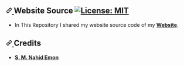 <article class="markdown-body entry-content container-lg" itemprop="text">
  <h1>
    <a id="user-content-website-source--" class="anchor" aria-hidden="true" href="#website-source--">
    <svg class="octicon octicon-link" viewBox="0 0 16 16" version="1.1" width="16" height="16" aria-hidden="true">
      <path fill-rule="evenodd" d="M7.775 3.275a.75.75 0 001.06 1.06l1.25-1.25a2 2 0 112.83 2.83l-2.5 2.5a2 2 0 01-2.83 0 .75.75 0 00-1.06 1.06 3.5 3.5 0 004.95 0l2.5-2.5a3.5 3.5 0 00-4.95-4.95l-1.25 1.25zm-4.69 9.64a2 2 0 010-2.83l2.5-2.5a2 2 0 012.83 0 .75.75 0 001.06-1.06 3.5 3.5 0 00-4.95 0l-2.5 2.5a3.5 3.5 0 004.95 4.95l1.25-1.25a.75.75 0 00-1.06-1.06l-1.25 1.25a2 2 0 01-2.83 0z">
      </path>
    </svg>
    </a> 
    Website Source <a href="/LICENSE"> 
    <img src="https://camo.githubusercontent.com/3a50d5c687932b4693d23d07cfa8fc5a7b6738c97689f8631e26f23d8740ee14/68747470733a2f2f696d672e736869656c64732e696f2f62616467652f4c6963656e73652d4d49542d7265642e737667" alt="License: MIT" data-canonical-src="https://img.shields.io/badge/License-MIT-red.svg" style="max-width:100%;">
    </a>
  </h1> 
  <ul> 
    <li>
      In This Repository I shared my website source code of my <strong><a href="https://smnahidemon.github.io" rel="nofollow">Website</a></strong>.
    </li> 
  </ul> 
  <h2>
    <a id="user-content-credits" class="anchor" aria-hidden="true" href="#credits">
      <svg class="octicon octicon-link" viewBox="0 0 16 16" version="1.1" width="16" height="16" aria-hidden="true">
        <path fill-rule="evenodd" d="M7.775 3.275a.75.75 0 001.06 1.06l1.25-1.25a2 2 0 112.83 2.83l-2.5 2.5a2 2 0 01-2.83 0 .75.75 0 00-1.06 1.06 3.5 3.5 0 004.95 0l2.5-2.5a3.5 3.5 0 00-4.95-4.95l-1.25 1.25zm-4.69 9.64a2 2 0 010-2.83l2.5-2.5a2 2 0 012.83 0 .75.75 0 001.06-1.06 3.5 3.5 0 00-4.95 0l-2.5 2.5a3.5 3.5 0 004.95 4.95l1.25-1.25a.75.75 0 00-1.06-1.06l-1.25 1.25a2 2 0 01-2.83 0z">
        </path>
      </svg>
    </a>
    Credits
  </h2> 
  <ul> 
    <li>
      <strong><a href="https://smnahidemon.github.io" rel="nofollow">S. M. Nahid Emon</a></strong>
    </li> 
  </ul> 
</article>
